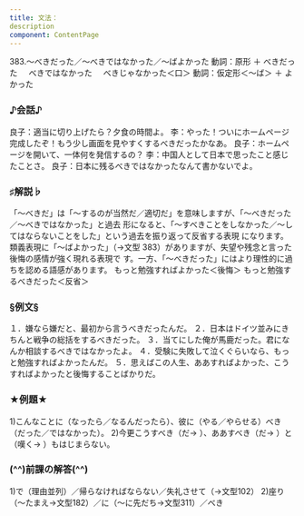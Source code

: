 ```yaml
---
title: 文法：
description
component: ContentPage
---
```



383.～べきだった／～べきではなかった／～ばよかった
動詞：原形 ＋ べきだった
    べきではなかった
    べきじゃなかった＜口＞
動詞：仮定形＜～ば＞ ＋ よかった
### ♪会話♪
良子：適当に切り上げたら？夕食の時間よ。
李：やった！ついにホームページ完成したぞ！もう少し画面を見やすくするべきだったかなあ。 良子：ホームページを開いて、一体何を発信するの？
李：中国人として日本で思ったこと感じたことさ。
良子：日本に残るべきではなかったなんて書かないでよ。
### ♯解説♭
「～べきだ」は「～するのが当然だ／適切だ」を意味しますが、「～べきだった／～べきではなかった」と過去 形になると、「～すべきことをしなかった／～してはならないことをした」という過去を振り返って反省する表現 になります。
類義表現に「～ばよかった」（→文型 383）がありますが、失望や残念と言った後悔の感情が強く現れる表現で す。一方、「～べきだった」にはより理性的に過ちを認める語感があります。
もっと勉強すればよかった＜後悔＞ もっと勉強するべきだった＜反省＞
### §例文§
１．嫌なら嫌だと、最初から言うべきだったんだ。
２．日本はドイツ並みにきちんと戦争の総括をするべきだった。
３．当てにした俺が馬鹿だった。君になんか相談するべきではなかったよ。
４．受験に失敗して泣くぐらいなら、もっと勉強すればよかったんだ。
５．思えばこの人生、ああすればよかった、こうすればよかったと後悔することばかりだ。
### ★例題★
1)こんなことに（なったら／なるんだったら）、彼に（やる／やらせる）べき（だった／ではなかった）。
2)今更こうすべき（だ→ ）、ああすべき（だ→ ）と（嘆く→ ）もはじまらない。
### (^^)前課の解答(^^)
1)で（理由並列）／帰らなければならない／失礼させて（→文型102）
2)座り（～たまえ→文型182）／に（～に先だち→文型311）／べき
